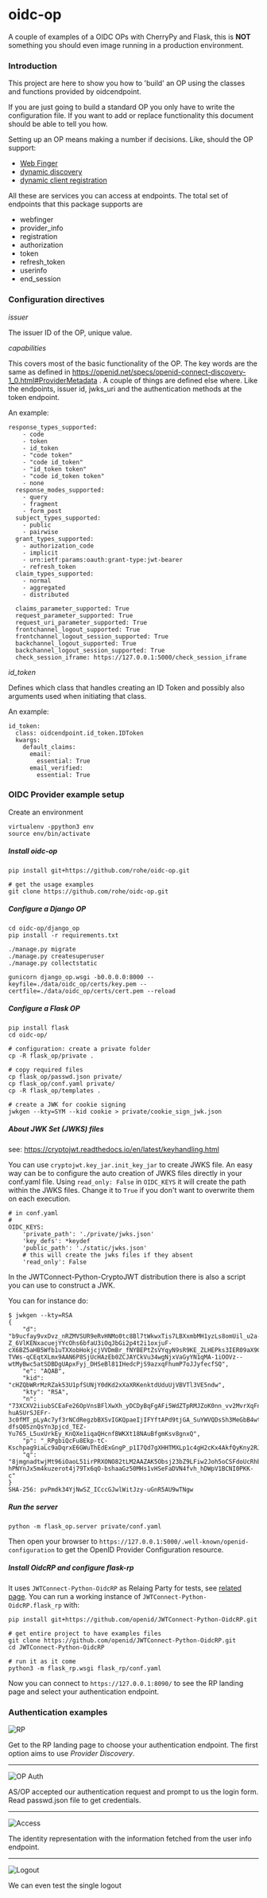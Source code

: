 # oidc-op
A couple of examples of a OIDC OPs with CherryPy and Flask,
this is **NOT** something you should even image running in a production environment.


### Introduction

This project are here to show you how to 'build' an OP using the
classes and functions provided by oidcendpoint.

If you are just going to build a standard OP you only have to write the
configuration file. If you want to add or replace functionality this document
should be able to tell you how.

Setting up an OP means making a number if decisions. Like, should the OP support:

- [Web Finger](https://openid.net/specs/openid-connect-discovery-1_0.html#IssuerDiscovery)
- [dynamic discovery](https://openid.net/specs/openid-connect-discovery-1_0.html#ProviderConfig)
- [dynamic client registration](https://openid.net/specs/openid-connect-registration-1_0.html)

All these are services you can access at endpoints. The total set of endpoints
that this package supports are

- webfinger
- provider_info
- registration
- authorization
- token
- refresh_token
- userinfo
- end_session


### Configuration directives


_issuer_

The issuer ID of the OP, unique value.

_capabilities_

This covers most of the basic functionality of the OP. The key words are the
same as defined in
https://openid.net/specs/openid-connect-discovery-1_0.html#ProviderMetadata .
A couple of things are defined else where. Like the endpoints, issuer id,
jwks_uri and the authentication methods at the token endpoint.

An example:

    response_types_supported:
        - code
        - token
        - id_token
        - "code token"
        - "code id_token"
        - "id_token token"
        - "code id_token token"
        - none
      response_modes_supported:
        - query
        - fragment
        - form_post
      subject_types_supported:
        - public
        - pairwise
      grant_types_supported:
        - authorization_code
        - implicit
        - urn:ietf:params:oauth:grant-type:jwt-bearer
        - refresh_token
      claim_types_supported:
        - normal
        - aggregated
        - distributed

      claims_parameter_supported: True
      request_parameter_supported: True
      request_uri_parameter_supported: True
      frontchannel_logout_supported: True
      frontchannel_logout_session_supported: True
      backchannel_logout_supported: True
      backchannel_logout_session_supported: True
      check_session_iframe: https://127.0.0.1:5000/check_session_iframe


_id_token_

Defines which class that handles creating an ID Token and possibly also
arguments used when initiating that class.

An example:

    id_token:
      class: oidcendpoint.id_token.IDToken
      kwargs:
        default_claims:
          email:
            essential: True
          email_verified:
            essential: True


### OIDC Provider example setup

Create an environment
````
virtualenv -ppython3 env
source env/bin/activate
````

##### Install oidc-op
````
pip install git+https://github.com/rohe/oidc-op.git

# get the usage examples
git clone https://github.com/rohe/oidc-op.git
````

##### Configure a Django OP
````
cd oidc-op/django_op
pip install -r requirements.txt

./manage.py migrate
./manage.py createsuperuser
./manage.py collectstatic

gunicorn django_op.wsgi -b0.0.0.0:8000 --keyfile=./data/oidc_op/certs/key.pem --certfile=./data/oidc_op/certs/cert.pem --reload
````

##### Configure a Flask OP

````
pip install flask
cd oidc-op/

# configuration: create a private folder
cp -R flask_op/private .

# copy required files
cp flask_op/passwd.json private/
cp flask_op/conf.yaml private/
cp -R flask_op/templates .

# create a JWK for cookie signing
jwkgen --kty=SYM --kid cookie > private/cookie_sign_jwk.json
````

##### About JWK Set (JWKS) files
see: https://cryptojwt.readthedocs.io/en/latest/keyhandling.html

You can use `cryptojwt.key_jar.init_key_jar` to create JWKS file.
An easy way can be to configure the auto creation of JWKS files directly in your conf.yaml file.
Using `read_only: False` in `OIDC_KEYS` it will create the path within the JWKS files.
Change it to `True` if you don't want to overwrite them on each execution.

````
# in conf.yaml
#
OIDC_KEYS:
    'private_path': './private/jwks.json'
    'key_defs': *keydef
    'public_path': './static/jwks.json'
    # this will create the jwks files if they absent
    'read_only': False
````

In the JWTConnect-Python-CryptoJWT distribution there is also a script you can use to construct a JWK.

You can for instance do:
````
$ jwkgen --kty=RSA
{
    "d": "b9ucfay9vxDvz_nRZMVSUR9eRvHNMo0tc8Bl7tWkwxTis7LBXxmbMH1yzLs8omUil_u2a-Z_6VlKENxacuejYYcOhs6bfaU3iOqJbGi2p4t2i1oxjuF-cX6BZ5aHB5Wfb1uTXXobHokjcjVVDmBr_fNYBEPtZsVYqyN9sR9KE_ZLHEPks3IER09aX9G3wiB_PgcxQDRAl72qucsBz9_W9KS-TVWs-qCEqtXLmx9AAN6P8SjUcHAzEb0ZCJAYCkVu34wgNjxVaGyYN1qMA-1iOOVz--wtMyBwc5atSDBDgUApxFyj_DHSeBl81IHedcPjS9azxqFhumP7oJJyfecfSQ",
    "e": "AQAB",
    "kid": "cHZQbWRrMzRZak53U1pfSUNjY0dKd2xXaXRKenktdUduUjVBVTl3VE5ndw",
    "kty": "RSA",
    "n": "73XCXV2iiubSCEaFe26OpVnsBFlXwXh_yDCDyBqFgAFi5WdZTpRMJZoK0nn_vv2MvrXqFnw6IfXkwdsRGlMsNldVy36003gKa584CNksxfenwJZcF-huASUrSJEFr-3c0fMT_pLyAc7yf3rNCdRegzbBXSvIGKQpaeIjIFYftAPd9tjGA_SuYWVQDsSh3MeGbB4wt0lArAyFZ4f5o7SSxSDRCUF3ng3CB_QKUAaDHHgXrcNG_gPpgqQZjsDJ0VwMXjFKxQmskbH-dfsQ05znQsYn3pjcd_TEZ-Yu765_L5uxUrkEy_KnQXe1iqaQHcnfBWKXt18NAuBfgmKsv8gnxQ",
    "p": "_RPgbiQcFu8Ekp-tC-Kschpag9iaLc9aDqrxE6GWuThEdExGngP_p1I7Qd7gXHHTMXLp1c4gH2cKx4AkfQyKny2RJGtV2onQButUU5r0gwnlqqycIA2Dc9JiH85PX2Z889TKJUlVETfYbezHbKhdsazjjsXCQ6p9JfkmgfBQOXM",
    "q": "8jmgnadtwjMt96iOaoL51irPRXONO82tLM2AAZAK5Obsj23bZ9LFiw2Joh5oCSFdoUcRhbbIhCIv2aT4T_XKnDGnddrkxpF5Xgu0-hPNYnJx5m4kuzerot4j79Tx6qO-bshaaGz50MHs1vHSeFaDVN4fvh_hDWpV1BCNI0PKK-c"
}
SHA-256: pvPmdk34YjNwSZ_ICccGJwlWitJzy-uGnR5AU9wTNgw
````


##### Run the server
````
python -m flask_op.server private/conf.yaml
````

Then open your browser to `https://127.0.0.1:5000/.well-known/openid-configuration` to get the OpenID Provider Configuration resource.


##### Install OidcRP and configure flask-rp

It uses `JWTConnect-Python-OidcRP` as Relaing Party for tests, see [related page](https://github.com/openid/JWTConnect-Python-OidcRP).
You can run a working instance of `JWTConnect-Python-OidcRP.flask_rp` with:

````
pip install git+https://github.com/openid/JWTConnect-Python-OidcRP.git

# get entire project to have examples files
git clone https://github.com/openid/JWTConnect-Python-OidcRP.git
cd JWTConnect-Python-OidcRP

# run it as it come
python3 -m flask_rp.wsgi flask_rp/conf.yaml
````

Now you can connect to `https://127.0.0.1:8090/` to see the RP landing page and select your authentication endpoint.


### Authentication examples

![RP](doc/images/1.png)

Get to the RP landing page to choose your authentication endpoint. The first option aims to use _Provider Discovery_.

----------------------------------

![OP Auth](doc/images/2.png)

AS/OP accepted our authentication request and prompt to us the login form. Read passwd.json file to get credentials.

----------------------------------

![Access](doc/images/3.png)

The identity representation with the information fetched from the user info endpoint.

----------------------------------

![Logout](doc/images/4.png)

We can even test the single logout
